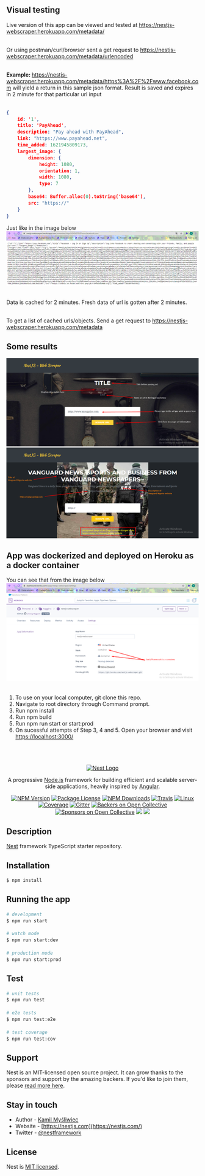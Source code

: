 ## Visual testing

Live version of this app can be viewed and tested at
<a href="https://nestjs-webscraper.herokuapp.com/" target="blank">https://nestjs-webscraper.herokuapp.com/metadata/</a> <br><br>

Or using postman/curl/browser sent a get request to 
<a href="https://nestjs-webscraper.herokuapp.com/" target="blank">https://nestjs-webscraper.herokuapp.com/metadata/urlencoded</a> <br><br>

<strong>Example: </strong>
<a href="https://nestjs-webscraper.herokuapp.com/metadata/https%3A%2F%2Fwww.facebook.com" target="blank">https://nestjs-webscraper.herokuapp.com/metadata/https%3A%2F%2Fwww.facebook.com</a> will yield a return in this sample json format. Result is saved and expires in 2 minute for that particular url input

```json

{   
    id: '1',
    title: 'PayAhead', 
    description: "Pay ahead with PayAhead", 
    link: "https://www.payahead.net",
    time_added: 1621945809173,
    largest_image: { 
        dimension: { 
            height: 1080,
            orientation: 1,
            width: 1080,
            type: 7
        }, 
        base64: Buffer.alloc(0).toString('base64'),
        src: "https://"
    }
}
```
Just like in the image below
<img src="https://raw.githubusercontent.com/jtblog/HaggleX/main/Screenshot_3.png" alt="NestJS - Web Scraper" />
<br><br>

Data is cached for 2 minutes. Fresh data of url is gotten after 2 minutes.<br><br>

To get a list of cached urls/objects. Send a get request to 
<a href="https://nestjs-webscraper.herokuapp.com/" target="blank">https://nestjs-webscraper.herokuapp.com/metadata</a>

## Some results

<img src="https://raw.githubusercontent.com/jtblog/HaggleX/main/Screenshot_1.png" alt="NestJS - Web Scraper" /> <br>
<img src="https://raw.githubusercontent.com/jtblog/HaggleX/main/Screenshot_2.png" alt="NestJS - Web Scraper" /> <br>

## App was dockerized and deployed on Heroku as a docker container

You can see that from the image below
<img src="https://raw.githubusercontent.com/jtblog/HaggleX/main/Screenshot_4.png" alt="NestJS - Web Scraper" /> <br><br>

1. To use on your local computer, git clone this repo.<br>
2. Navigate to root directory through Command prompt.<br>
3. Run npm install<br>
4. Run npm build<br>
5. Run npm run start or start:prod<br>
6. On sucessful attempts of Step 3, 4 and 5. Open your browser and visit <a href="https://localhost:3000/" target="blank">https://localhost:3000/</a> <br><br><br><br>


<p align="center">
  <a href="http://nestjs.com/" target="blank"><img src="https://nestjs.com/img/logo_text.svg" width="320" alt="Nest Logo" /></a>
</p>

[travis-image]: https://api.travis-ci.org/nestjs/nest.svg?branch=master
[travis-url]: https://travis-ci.org/nestjs/nest
[linux-image]: https://img.shields.io/travis/nestjs/nest/master.svg?label=linux
[linux-url]: https://travis-ci.org/nestjs/nest
  
  <p align="center">A progressive <a href="http://nodejs.org" target="blank">Node.js</a> framework for building efficient and scalable server-side applications, heavily inspired by <a href="https://angular.io" target="blank">Angular</a>.</p>
    <p align="center">
<a href="https://www.npmjs.com/~nestjscore"><img src="https://img.shields.io/npm/v/@nestjs/core.svg" alt="NPM Version" /></a>
<a href="https://www.npmjs.com/~nestjscore"><img src="https://img.shields.io/npm/l/@nestjs/core.svg" alt="Package License" /></a>
<a href="https://www.npmjs.com/~nestjscore"><img src="https://img.shields.io/npm/dm/@nestjs/core.svg" alt="NPM Downloads" /></a>
<a href="https://travis-ci.org/nestjs/nest"><img src="https://api.travis-ci.org/nestjs/nest.svg?branch=master" alt="Travis" /></a>
<a href="https://travis-ci.org/nestjs/nest"><img src="https://img.shields.io/travis/nestjs/nest/master.svg?label=linux" alt="Linux" /></a>
<a href="https://coveralls.io/github/nestjs/nest?branch=master"><img src="https://coveralls.io/repos/github/nestjs/nest/badge.svg?branch=master#5" alt="Coverage" /></a>
<a href="https://gitter.im/nestjs/nestjs?utm_source=badge&utm_medium=badge&utm_campaign=pr-badge&utm_content=body_badge"><img src="https://badges.gitter.im/nestjs/nestjs.svg" alt="Gitter" /></a>
<a href="https://opencollective.com/nest#backer"><img src="https://opencollective.com/nest/backers/badge.svg" alt="Backers on Open Collective" /></a>
<a href="https://opencollective.com/nest#sponsor"><img src="https://opencollective.com/nest/sponsors/badge.svg" alt="Sponsors on Open Collective" /></a>
  <a href="https://paypal.me/kamilmysliwiec"><img src="https://img.shields.io/badge/Donate-PayPal-dc3d53.svg"/></a>
  <a href="https://twitter.com/nestframework"><img src="https://img.shields.io/twitter/follow/nestframework.svg?style=social&label=Follow"></a>
</p>
  <!--[![Backers on Open Collective](https://opencollective.com/nest/backers/badge.svg)](https://opencollective.com/nest#backer)
  [![Sponsors on Open Collective](https://opencollective.com/nest/sponsors/badge.svg)](https://opencollective.com/nest#sponsor)-->

## Description

[Nest](https://github.com/nestjs/nest) framework TypeScript starter repository.

## Installation

```bash
$ npm install
```

## Running the app

```bash
# development
$ npm run start

# watch mode
$ npm run start:dev

# production mode
$ npm run start:prod
```

## Test

```bash
# unit tests
$ npm run test

# e2e tests
$ npm run test:e2e

# test coverage
$ npm run test:cov
```

## Support

Nest is an MIT-licensed open source project. It can grow thanks to the sponsors and support by the amazing backers. If you'd like to join them, please [read more here](https://docs.nestjs.com/support).

## Stay in touch

- Author - [Kamil Myśliwiec](https://kamilmysliwiec.com)
- Website - [https://nestjs.com](https://nestjs.com/)
- Twitter - [@nestframework](https://twitter.com/nestframework)

## License

  Nest is [MIT licensed](LICENSE).